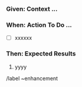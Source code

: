 ### Given: Context ...
<!-- WHEN? WHERE? WHO? -->
### When: Action To Do ...
* [ ] xxxxxx
### Then: Expected Results
<!-- WHAT? Metrics ? -->
1. yyyy
<!-- Quick Actions -->
/label ~enhancement
